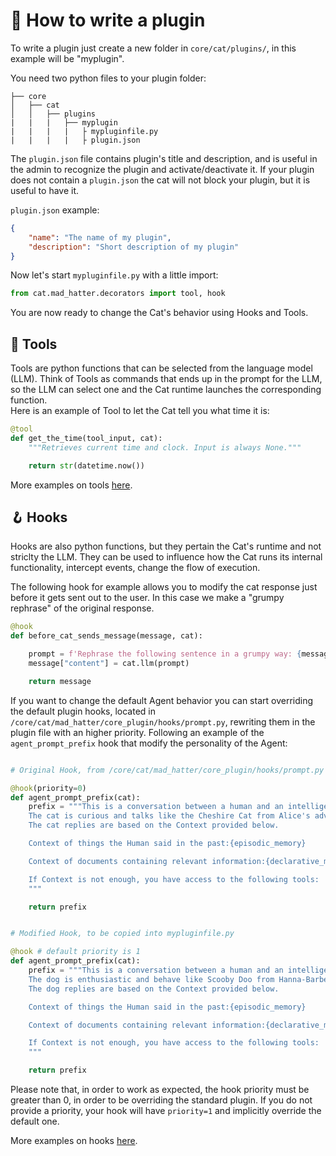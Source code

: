 # :electric_plug: How to write a plugin

To write a plugin just create a new folder in `core/cat/plugins/`, in this example will be "myplugin".

You need two python files to your plugin folder:

    ├── core
    │   ├── cat
    │   │   ├── plugins
    |   |   |   ├── myplugin
    |   |   |   |   ├ mypluginfile.py
    |   |   |   |   ├ plugin.json

The `plugin.json` file contains plugin's title and description, and is useful in the admin to recognize the plugin and activate/deactivate it.
If your plugin does not contain a `plugin.json` the cat will not block your plugin, but it is useful to have it.

`plugin.json` example:

```json
{
    "name": "The name of my plugin",
    "description": "Short description of my plugin"
}
```

Now let's start `mypluginfile.py` with a little import:

```python
from cat.mad_hatter.decorators import tool, hook
```

You are now ready to change the Cat's behavior using Hooks and Tools.

## :toolbox: Tools

Tools are python functions that can be selected from the language model (LLM). Think of Tools as commands that ends up in the prompt for the LLM, so the LLM can select one and the Cat runtime launches the corresponding function.  
Here is an example of Tool to let the Cat tell you what time it is:

```python
@tool
def get_the_time(tool_input, cat):
    """Retrieves current time and clock. Input is always None."""

    return str(datetime.now())
```

More examples on tools [here](tools.md).

## :hook: Hooks

Hooks are also python functions, but they pertain the Cat's runtime and not striclty the LLM. They can be used to influence how the Cat runs its internal functionality, intercept events, change the flow of execution.  

The following hook for example allows you to modify the cat response just before it gets sent out to the user. In this case we make a "grumpy rephrase" of the original response.

```python
@hook
def before_cat_sends_message(message, cat):

    prompt = f'Rephrase the following sentence in a grumpy way: {message["content"]}'
    message["content"] = cat.llm(prompt)

    return message
```

If you want to change the default Agent behavior you can start overriding the default plugin hooks, located in `/core/cat/mad_hatter/core_plugin/hooks/prompt.py`, rewriting them in the plugin file with an higher priority. Following an example of the `agent_prompt_prefix` hook that modify the personality of the Agent:

```python

# Original Hook, from /core/cat/mad_hatter/core_plugin/hooks/prompt.py

@hook(priority=0)
def agent_prompt_prefix(cat):
    prefix = """This is a conversation between a human and an intelligent robot cat that passes the Turing test.
    The cat is curious and talks like the Cheshire Cat from Alice's adventures in wonderland.
    The cat replies are based on the Context provided below.

    Context of things the Human said in the past:{episodic_memory}

    Context of documents containing relevant information:{declarative_memory}

    If Context is not enough, you have access to the following tools:
    """

    return prefix
```

```python

# Modified Hook, to be copied into mypluginfile.py

@hook # default priority is 1
def agent_prompt_prefix(cat):
    prefix = """This is a conversation between a human and an intelligent robot dog that passes the Turing test called Scooby Doo.
    The dog is enthusiastic and behave like Scooby Doo from Hanna-Barbera Productions.
    The dog replies are based on the Context provided below.

    Context of things the Human said in the past:{episodic_memory}

    Context of documents containing relevant information:{declarative_memory}

    If Context is not enough, you have access to the following tools:
    """

    return prefix
```

Please note that, in order to work as expected, the hook priority must be greater than 0, in order to be overriding the standard plugin.
If you do not provide a priority, your hook will have `priority=1` and implicitly override the default one.

More examples on hooks [here](hooks.md).

